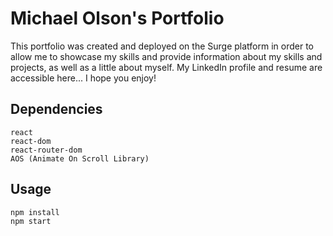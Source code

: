 # Michael Olson's Portfolio
This portfolio was created and deployed on the Surge platform in order to allow me to showcase my skills and provide information about my skills and projects, as well as a little about myself. My LinkedIn profile and resume are accessible here... I hope you enjoy!

## Dependencies
```
react
react-dom
react-router-dom
AOS (Animate On Scroll Library)
```
## Usage
```
npm install
npm start
```

